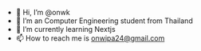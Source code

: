 - 👋 Hi, I’m @onwk
- 👀 I’m an Computer Engineering student from Thailand
- 🌱 I’m currently learning Nextjs
- 📫 How to reach me is onwipa24@gmail.com
